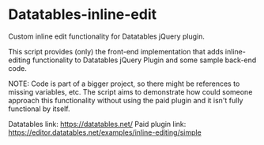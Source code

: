 # Datatables-inline-edit
Custom inline edit functionality for Datatables jQuery plugin. 

This script provides (only) the front-end implementation that adds inline-editing functionality to Datatables jQuery Plugin and some sample back-end code.

NOTE: Code is part of a bigger project, so there might be references to missing variables, etc. The script aims to demonstrate how could someone approach this functionality without using the paid plugin and it isn't fully functional by itself.

Datatables link: https://datatables.net/
Paid plugin link: https://editor.datatables.net/examples/inline-editing/simple
